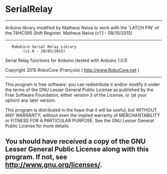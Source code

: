   # SerialRelay
  -----------------------------------------------------------------------------
  Arduino library modified by Matheus Neiva to work with the 'LATCH PIN' of the 
  74HC595 Shift Register.
		       Matheus Neiva
		    (v1.1 - 08/10/2015)

  
  ------------------------------------------------------------------------------
	   RoboCore Serial Relay Library
		    (v1.0 - 20/05/2015)

  Serial Relay functions for Arduino
    (tested with Arduino 1.0.1)

  Copyright 2015 RoboCore (François) ( http://www.RoboCore.net )
  
  ------------------------------------------------------------------------------
  This program is free software: you can redistribute it and/or modify
  it under the terms of the GNU Lesser General Public License as published by
  the Free Software Foundation, either version 3 of the License, or
  (at your option) any later version.

  This program is distributed in the hope that it will be useful,
  but WITHOUT ANY WARRANTY; without even the implied warranty of
  MERCHANTABILITY or FITNESS FOR A PARTICULAR PURPOSE.  See the
  GNU Lesser General Public License for more details.

  You should have received a copy of the GNU Lesser General Public License
  along with this program.  If not, see <http://www.gnu.org/licenses/>.
  ------------------------------------------------------------------------------
  
